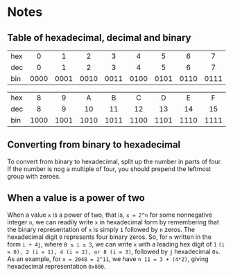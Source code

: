 Notes
=====

Table of hexadecimal, decimal and binary
----------------------------------------

|      |      |      |      |      |      |      |      |      |
| ---- |:----:|:----:|:----:|:----:|:----:|:----:|:----:|:----:|
| hex  | 0    | 1    | 2    | 3    | 4    | 5    | 6    | 7    |
| dec  | 0    | 1    | 2    | 3    | 4    | 5    | 6    | 7    |
| bin  | 0000 | 0001 | 0010 | 0011 | 0100 | 0101 | 0110 | 0111 |

|      |      |      |      |      |      |      |      |      |
| ---- |:----:|:----:|:----:|:----:|:----:|:----:|:----:|:----:|
| hex  | 8    | 9    | A    | B    | C    | D    | E    | F    |
| dec  | 8    | 9    | 10   | 11   | 12   | 13   | 14   | 15   |
| bin  | 1000 | 1001 | 1010 | 1011 | 1100 | 1101 | 1110 | 1111 |


Converting from binary to hexadecimal
-------------------------------------

To convert from binary to hexadecimal, split up the number in parts of four. If the number is nog a multiple of four, you should prepend the leftmost group with zeroes.


When a value is a power of two
------------------------------

When a value `x` is a power of two, that is, `x = 2^n` for some nonnegative integer `n`, we can readily write `x` in hexadecimal form by remembering that the binary representation of `x` is simply `1` followed by `n` zeros. The hexadecimal digit `0` represents four binary zeros. So, for `n` written in the form `i + 4j`, where `0 ≤ i ≤ 3`, we can write `x` with a leading hex digit of `1` `(i = 0), 2 (i = 1), 4 (i = 2), or 8 (i = 3)`, followed by `j` hexadecimal `0s`. As an example, for `x = 2048 = 2^11`, we have `n 11 = 3 + (4*2)`, giving hexadecimal representation `0x800`.
